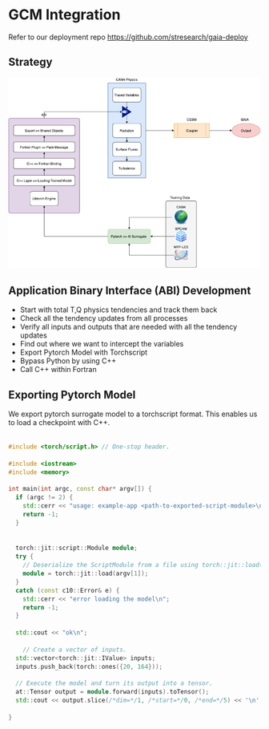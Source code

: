 # GCM Integration

Refer to our deployment repo https://github.com/stresearch/gaia-deploy

## Strategy
[![](GCM_integration.png)](GCM_integration.png)

## Application Binary Interface (ABI) Development
- Start with total T,Q physics tendencies and track them back
- Check all the tendency updates from all processes
- Verify all inputs and outputs that are needed with all the tendency updates
- Find out where we want to intercept the variables
- Export Pytorch Model with Torchscript
- Bypass Python by using C++
- Call C++ within Fortran

## Exporting Pytorch Model

We export pytorch surrogate model to a torchscript format. This enables us to load a checkpoint with C++.

```C++

#include <torch/script.h> // One-stop header.

#include <iostream>
#include <memory>

int main(int argc, const char* argv[]) {
  if (argc != 2) {
    std::cerr << "usage: example-app <path-to-exported-script-module>\n";
    return -1;
  }


  torch::jit::script::Module module;
  try {
    // Deserialize the ScriptModule from a file using torch::jit::load().
    module = torch::jit::load(argv[1]);
  }
  catch (const c10::Error& e) {
    std::cerr << "error loading the model\n";
    return -1;
  }

  std::cout << "ok\n";

    // Create a vector of inputs.
  std::vector<torch::jit::IValue> inputs;
  inputs.push_back(torch::ones({20, 164}));

  // Execute the model and turn its output into a tensor.
  at::Tensor output = module.forward(inputs).toTensor();
  std::cout << output.slice(/*dim=*/1, /*start=*/0, /*end=*/5) << '\n';

}

```
